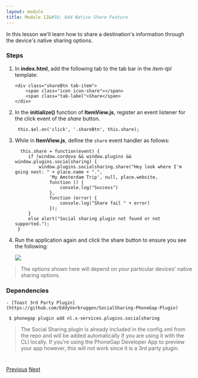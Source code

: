 ```yaml
---
layout: module
title: Module 12&#58; Add Native Share Feature
---
```

In this lesson we'll learn how to share a destination's information through the device's native sharing options. 

### Steps

1. In **index.html**, add the following tab to the tab bar in the *item-tpl* template:

    ```
    <div class="shareBtn tab-item">
        <span class="icon icon-share"></span>
        <span class="tab-label">Share</span>
    </div>
    ```

1. In the **initialize()** function of **ItemView.js**, register an event listener for the click event of the *share* button.

        this.$el.on('click', '.shareBtn', this.share);    

1. While in **ItemView.js**, define the `share` event handler as follows:

         this.share = function(event) {
            if (window.cordova && window.plugins && window.plugins.socialsharing) {
                window.plugins.socialsharing.share("Hey look where I'm going next: " + place.name + ".",
                    'My Amsterdam Trip', null, place.website,
                    function () {
                        console.log("Success")
                    },
                    function (error) {
                        console.log("Share fail " + error)
                    });
            }
            else alert("Social sharing plugin not found or not supported.");
        }
    

1. Run the application again and click the share button to ensure you see the following:

    <img class="screensho-lgt" src="images/flow5-social-share.jpg"/>
    
>The options shown here will depend on your particular devices' native sharing options.

### Dependencies
 
    - [Toast 3rd Party Plugin](https://github.com/EddyVerbruggen/SocialSharing-PhoneGap-Plugin)
  
     $ phonegap plugin add nl.x-services.plugins.socialsharing
    
    
 > The Social Sharing plugin is already included in the config.xml from the repo and will be added automatically if you are using it with the 
  CLI locally.  If you're using the PhoneGap Developer App to preview your app however, this will not work since it is a 3rd party plugin.


<div class="row" style="margin-top:40px;">
<div class="col-sm-12">
<a href="add-to-calendar.html" class="btn btn-default"><i class="glyphicon glyphicon-chevron-left"></i> 
Previous</a>
<a href="statusbar.html" class="btn btn-default pull-right">Next <i class="glyphicon 
glyphicon-chevron-right"></i></a>


</div>
</div>


